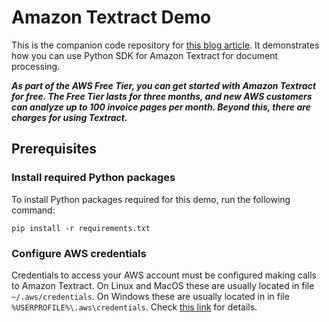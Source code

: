 # Amazon Textract Demo
This is the companion code repository for [this blog article](https://blog.cloudbuff.in/part-ii-automate-invoice-processing-using-aws-textract). It demonstrates how you can use Python SDK for Amazon Textract for document processing. 

_**As part of the AWS Free Tier, you can get started with Amazon Textract for free. The Free Tier lasts for three months, and new AWS customers can analyze up to 100 invoice pages per month. Beyond this, there are charges for using Textract.**_

## Prerequisites

### Install required Python packages
To install Python packages required for this demo, run the following command:
```
pip install -r requirements.txt
```

### Configure AWS credentials
Credentials to access your AWS account must be configured making calls to Amazon Textract. 
On Linux and MacOS these are usually located in file `~/.aws/credentials`.
On Windows these are usually located in in file `%USERPROFILE%\.aws\credentials`.
Check [this link](https://docs.aws.amazon.com/sdkref/latest/guide/file-location.html) for details.
